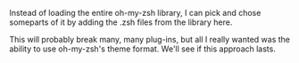 Instead of loading the entire oh-my-zsh library, I can pick and chose someparts of it by adding the .zsh files from the library here.

This will probably break many, many plug-ins, but all I really wanted was the ability to use oh-my-zsh's theme format. We'll see if this approach lasts.